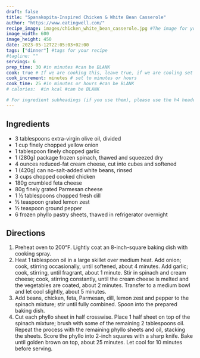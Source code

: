 ```yaml
---
draft: false
title: "Spanakopita-Inspired Chicken & White Bean Casserole"
author: "https://www.eatingwell.com/"
recipe_image: images/chicken_white_bean_casserole.jpg #The image for your recipe
image_width: 600
image_height: 450
date: 2023-05-12T22:05:03+02:00
tags: ["dinner"] #tags for your recipe
#tagline: ""
servings: 6
prep_time: 30 #in minutes #can be BLANK
cook: true # If we are cooking this, leave true, if we are cooling set to false
cook_increment: minutes # set to minutes or hours
cook_time: 25 #in minutes or hours #can be BLANK
# calories:  #in kcal #can be BLANK

# For ingredient subheadings (if you use them), please use the h4 header.  For print view I have those elements targeted
---
```



## Ingredients

- 3 tablespoons extra-virgin olive oil, divided
- 1 cup finely chopped yellow onion
- 1 tablespoon finely chopped garlic
- 1 (280g) package frozen spinach, thawed and squeezed dry
- 4 ounces reduced-fat cream cheese, cut into cubes and softened
- 1 (420g) can no-salt-added white beans, rinsed
- 3 cups chopped cooked chicken
- 180g crumbled feta cheese
- 80g finely grated Parmesan cheese
- 1 ½ tablespoons chopped fresh dill
- ½ teaspoon grated lemon zest
- ½ teaspoon ground pepper
- 6 frozen phyllo pastry sheets, thawed in refrigerator overnight

## Directions

1. Preheat oven to 200°F. Lightly coat an 8-inch-square baking dish with cooking spray.
2. Heat 1 tablespoon oil in a large skillet over medium heat. Add onion; cook, stirring occasionally, until softened, about 4 minutes. Add garlic; cook, stirring, until fragrant, about 1 minute. Stir in spinach and cream cheese; cook, stirring constantly, until the cream cheese is melted and the vegetables are coated, about 2 minutes. Transfer to a medium bowl and let cool slightly, about 5 minutes.
3. Add beans, chicken, feta, Parmesan, dill, lemon zest and pepper to the spinach mixture; stir until fully combined. Spoon into the prepared baking dish.
4. Cut each phyllo sheet in half crosswise. Place 1 half sheet on top of the spinach mixture; brush with some of the remaining 2 tablespoons oil. Repeat the process with the remaining phyllo sheets and oil, stacking the sheets. Score the phyllo into 2-inch squares with a sharp knife. Bake until golden brown on top, about 25 minutes. Let cool for 10 minutes before serving.